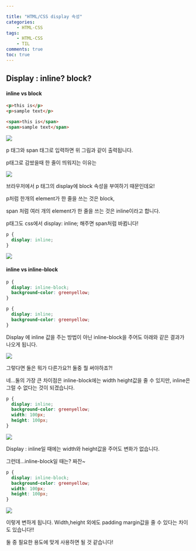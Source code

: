 ```yaml
---

title: "HTML/CSS display 속성"
categories:
    - HTML-CSS
tags:
    - HTML-CSS
    - TIL
comments: true
toc: true
---
```



## Display : inline? block?

#### inline vs block

```html
<p>this is</p>
<p>sample text</p>

<span>this is</span>
<span>sample text</span>
```

![](https://i.ibb.co/5FDFTn7/2020-10-20-2-20-41.png)

p 태그와 span 태그로 입력하면 위 그림과 같이 출력됩니다.

p태그로 감쌌을때 한 줄이 띄워지는 이유는 

![](https://i.ibb.co/MCPMVR6/2020-10-20-2-21-02.png)

브라우저에서 p 태그의 display에 block 속성을 부여하기 때문인데요!

p처럼 한개의 element가 한 줄을 쓰는 것은 block,

span 처럼 여러 개의 element가 한 줄을 쓰는 것은 inline이라고 합니다.

p태그도 css에서 display: inline; 해주면 span처럼 바뀝니다!

```css
p {
  display: inline;
}
```

![](https://i.ibb.co/HYftZR0/2020-10-20-3-21-24.png)

#### inline vs inline-block

```css
p {
  display: inline-block;
  background-color: greenyellow;
}
```

```css
p {
  display: inline;
  background-color: greenyellow;
}
```

Display 에 inline 값을 주는 방법이 아닌 inline-block을 주어도 아래와 같은 결과가 나오게 됩니다.

![](https://i.ibb.co/0ZnQP5X/2020-10-20-3-27-13.png)

그렇다면 둘은 뭐가 다른가요?! 둘중 뭘 써야하죠?!

네...둘의 가장 큰 차이점은 inline-block에는 width height값을 줄 수 있지만, inline은 그럴 수 없다는 것이 되겠습니다.

```css
p {
  display: inline;
  background-color: greenyellow;
  width: 100px;
  height: 100px;
}
```

![](https://i.ibb.co/0ZnQP5X/2020-10-20-3-27-13.png)

Display : inline일 때에는 width와 height값을 주어도 변화가 없습니다.

그런데...inline-block일 때는? 짜잔~

```css
p {
  display: inline-block;
  background-color: greenyellow;
  width: 100px;
  height: 100px;
}
```

![](https://i.ibb.co/YhThWLG/2020-10-20-3-34-22.png)

이렇게 변하게 됩니다. Width,height 외에도 padding margin값을 줄 수 있다는 차이도 있습니다!!

둘 중 필요한 용도에 맞게 사용하면 될 것 같습니다!



